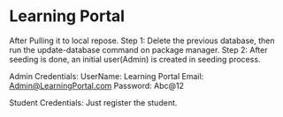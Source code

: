 # Learning Portal

After Pulling it to local repose.
Step 1:
Delete the previous database, then run the update-database command on package manager.
Step 2:
 	After seeding is done, an initial user(Admin) is created in seeding process.


Admin Credentials:
UserName: Learning Portal
Email: Admin@LearningPortal.com
Password: Abc@12


Student Credentials:
Just register the student. 
